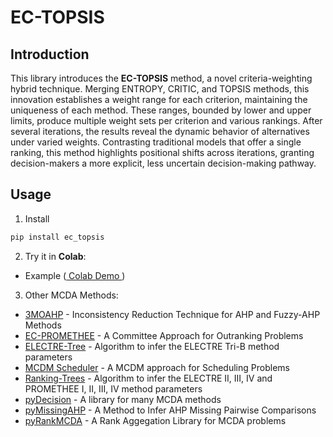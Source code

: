 # EC-TOPSIS

## Introduction

This library introduces the **EC-TOPSIS** method, a novel criteria-weighting hybrid technique. Merging ENTROPY, CRITIC, and TOPSIS methods, this innovation establishes a weight range for each criterion, maintaining the uniqueness of each method. These ranges, bounded by lower and upper limits, produce multiple weight sets per criterion and various rankings. After several iterations, the results reveal the dynamic behavior of alternatives under varied weights. Contrasting traditional models that offer a single ranking, this method highlights positional shifts across iterations, granting decision-makers a more explicit, less uncertain decision-making pathway.

## Usage

1. Install

```bash
pip install ec_topsis

```

2. Try it in **Colab**:

- Example ([ Colab Demo ](https://colab.research.google.com/drive/10zFlRU4MDRg5cKoByFSY0aGUI9M0m3Nf?usp=sharing)) 

3. Other MCDA Methods:

- [3MOAHP](https://github.com/Valdecy/Method_3MOAHP) - Inconsistency Reduction Technique for AHP and Fuzzy-AHP Methods
- [EC-PROMETHEE](https://github.com/Valdecy/ec_promethee) -  A Committee Approach for Outranking Problems
- [ELECTRE-Tree](https://github.com/Valdecy/ELECTRE-Tree) - Algorithm to infer the ELECTRE Tri-B method parameters
- [MCDM Scheduler](https://github.com/Valdecy/mcdm_scheduler) -  A MCDM approach for Scheduling Problems
- [Ranking-Trees](https://github.com/Valdecy/Ranking-Trees) - Algorithm to infer the ELECTRE II, III, IV and PROMETHEE I, II, III, IV method parameters
- [pyDecision](https://github.com/Valdecy/pyDecision) - A library for many MCDA methods
- [pyMissingAHP](https://github.com/Valdecy/pyMissingAHP) - A Method to Infer AHP Missing Pairwise Comparisons
- [pyRankMCDA](https://github.com/Valdecy/pyRankMCDA) -  A Rank Aggegation Library for MCDA problems

